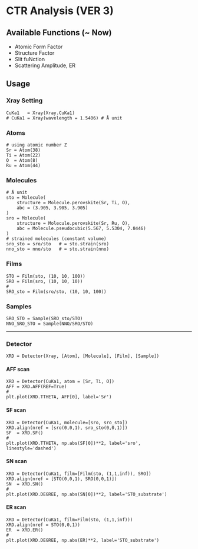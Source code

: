 # CTR Analysis (VER 3)
## Available Functions (~ Now)
- Atomic Form Factor
- Structure Factor
- Slit fuNction
- Scattering Amplitude, ER
<!-- - available on epitaxial film (of which every nhkl have the same orientation as the substrate.)
- available only where nhkl (by pseudo) is parallel to (001), (010), or (100). -->

## Usage

### Xray Setting
```
CuKa1   = Xray(Xray.CuKa1)
# CuKa1 = Xray(wavelength = 1.5406) # Å unit
```

### Atoms
```
# using atomic number Z
Sr = Atom(38)
Ti = Atom(22)
O  = Atom(8)
Ru = Atom(44)
```

### Molecules
```
# Å unit
sto = Molecule(
    structure = Molecule.perovskite(Sr, Ti, O),
    abc = (3.905, 3.905, 3.905)
)
sro = Molecule(
    structure = Molecule.perovskite(Sr, Ru, O),
    abc = Molecule.pseudocubic(5.567, 5.5304, 7.8446)
)
# strained molecules (constant volume)
sro_sto = sro/sto   # = sto.strain(sro)
nno_sto = nno/sto   # = sto.strain(nno)
```

### Films
```
STO = Film(sto, (10, 10, 100))
SRO = Film(sro, (10, 10, 10))
#
SRO_sto = Film(sro/sto, (10, 10, 100))
```

### Samples
```
SRO_STO = Sample(SRO_sto/STO)
NNO_SRO_STO = Sample(NNO/SRO/STO)
```

---

### Detector
```
XRD = Detector(Xray, [Atom], [Molecule], [Film], [Sample])
```

#### AFF scan
```
XRD = Detector(CuKa1, atom = [Sr, Ti, O])
AFF = XRD.AFF(REF=True)
#
plt.plot(XRD.TTHETA, AFF[0], label='Sr')
```

#### SF scan
```
XRD = Detector(CuKa1, molecule=[sro, sro_sto])
XRD.align(nref = [sro(0,0,1), sro_sto(0,0,1)])
SF  = XRD.SF()
#
plt.plot(XRD.TTHETA, np.abs(SF[0])**2, label='sro', linestyle='dashed')
```

#### SN scan
```
XRD = Detector(CuKa1, film=[Film(sto, (1,1,inf)), SRO])
XRD.align(nref = [STO(0,0,1), SRO(0,0,1)])
SN  = XRD.SN()
#
plt.plot(XRD.DEGREE, np.abs(SN[0])**2, label='STO_substrate')
```

#### ER scan
```
XRD = Detector(CuKa1, film=Film(sto, (1,1,inf)))
XRD.align(nref = STO(0,0,1))
ER  = XRD.ER()
#
plt.plot(XRD.DEGREE, np.abs(ER)**2, label='STO_substrate')
```

